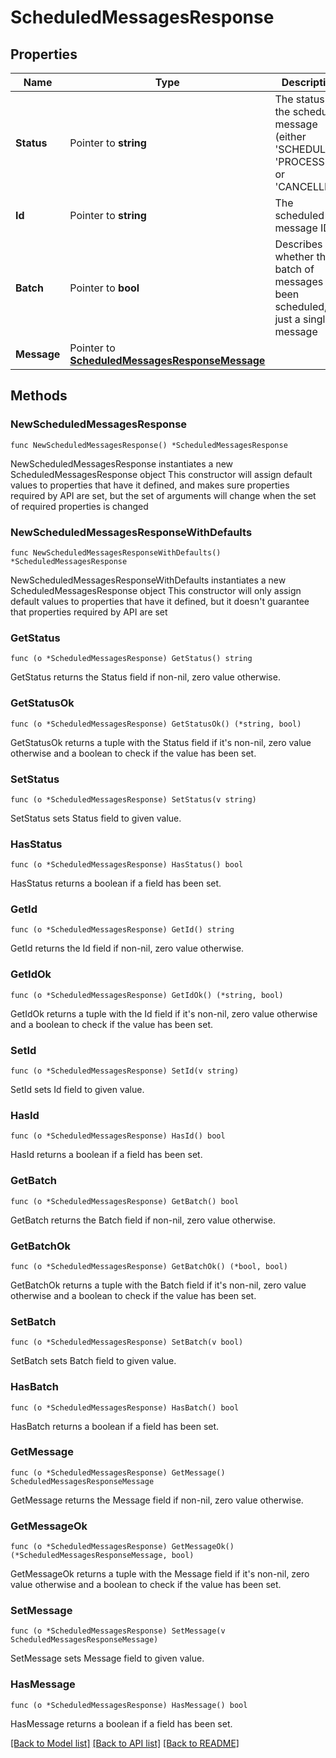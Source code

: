 # ScheduledMessagesResponse

## Properties

Name | Type | Description | Notes
------------ | ------------- | ------------- | -------------
**Status** | Pointer to **string** | The status of the scheduled message (either &#39;SCHEDULED&#39;, &#39;PROCESSED&#39; or &#39;CANCELLED&#39;) | [optional] 
**Id** | Pointer to **string** | The scheduled message ID | [optional] 
**Batch** | Pointer to **bool** | Describes whether the a batch of messages has been scheduled, or just a single message | [optional] 
**Message** | Pointer to [**ScheduledMessagesResponseMessage**](ScheduledMessagesResponseMessage.md) |  | [optional] 

## Methods

### NewScheduledMessagesResponse

`func NewScheduledMessagesResponse() *ScheduledMessagesResponse`

NewScheduledMessagesResponse instantiates a new ScheduledMessagesResponse object
This constructor will assign default values to properties that have it defined,
and makes sure properties required by API are set, but the set of arguments
will change when the set of required properties is changed

### NewScheduledMessagesResponseWithDefaults

`func NewScheduledMessagesResponseWithDefaults() *ScheduledMessagesResponse`

NewScheduledMessagesResponseWithDefaults instantiates a new ScheduledMessagesResponse object
This constructor will only assign default values to properties that have it defined,
but it doesn't guarantee that properties required by API are set

### GetStatus

`func (o *ScheduledMessagesResponse) GetStatus() string`

GetStatus returns the Status field if non-nil, zero value otherwise.

### GetStatusOk

`func (o *ScheduledMessagesResponse) GetStatusOk() (*string, bool)`

GetStatusOk returns a tuple with the Status field if it's non-nil, zero value otherwise
and a boolean to check if the value has been set.

### SetStatus

`func (o *ScheduledMessagesResponse) SetStatus(v string)`

SetStatus sets Status field to given value.

### HasStatus

`func (o *ScheduledMessagesResponse) HasStatus() bool`

HasStatus returns a boolean if a field has been set.

### GetId

`func (o *ScheduledMessagesResponse) GetId() string`

GetId returns the Id field if non-nil, zero value otherwise.

### GetIdOk

`func (o *ScheduledMessagesResponse) GetIdOk() (*string, bool)`

GetIdOk returns a tuple with the Id field if it's non-nil, zero value otherwise
and a boolean to check if the value has been set.

### SetId

`func (o *ScheduledMessagesResponse) SetId(v string)`

SetId sets Id field to given value.

### HasId

`func (o *ScheduledMessagesResponse) HasId() bool`

HasId returns a boolean if a field has been set.

### GetBatch

`func (o *ScheduledMessagesResponse) GetBatch() bool`

GetBatch returns the Batch field if non-nil, zero value otherwise.

### GetBatchOk

`func (o *ScheduledMessagesResponse) GetBatchOk() (*bool, bool)`

GetBatchOk returns a tuple with the Batch field if it's non-nil, zero value otherwise
and a boolean to check if the value has been set.

### SetBatch

`func (o *ScheduledMessagesResponse) SetBatch(v bool)`

SetBatch sets Batch field to given value.

### HasBatch

`func (o *ScheduledMessagesResponse) HasBatch() bool`

HasBatch returns a boolean if a field has been set.

### GetMessage

`func (o *ScheduledMessagesResponse) GetMessage() ScheduledMessagesResponseMessage`

GetMessage returns the Message field if non-nil, zero value otherwise.

### GetMessageOk

`func (o *ScheduledMessagesResponse) GetMessageOk() (*ScheduledMessagesResponseMessage, bool)`

GetMessageOk returns a tuple with the Message field if it's non-nil, zero value otherwise
and a boolean to check if the value has been set.

### SetMessage

`func (o *ScheduledMessagesResponse) SetMessage(v ScheduledMessagesResponseMessage)`

SetMessage sets Message field to given value.

### HasMessage

`func (o *ScheduledMessagesResponse) HasMessage() bool`

HasMessage returns a boolean if a field has been set.


[[Back to Model list]](../README.md#documentation-for-models) [[Back to API list]](../README.md#documentation-for-api-endpoints) [[Back to README]](../README.md)


